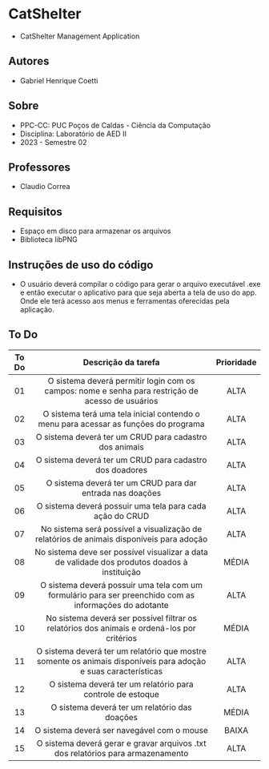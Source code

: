# CatShelter

- CatShelter Management Application

## Autores

- Gabriel Henrique Coetti

## Sobre

- PPC-CC: PUC Poços de Caldas - Ciência da Computação
- Disciplina: Laboratório de AED II
- 2023 - Semestre 02

## Professores

- Claudio Correa

## Requisitos

- Espaço em disco para armazenar os arquivos
- Biblioteca libPNG

## Instruções de uso do código

- O usuário deverá compilar o código para gerar o arquivo executável .exe e então executar o aplicativo para que seja aberta a tela de uso do app. Onde ele terá acesso aos menus e ferramentas oferecidas pela aplicação.

## To Do

| To Do | Descrição da tarefa | Prioridade |
|:-----:|:------------------:|:----------:|
| 01 | O sistema deverá permitir login com os campos: nome e senha para restrição de acesso de usuários | ALTA |
| 02 | O sistema terá uma tela inicial contendo o menu para acessar as funções do programa | ALTA |
| 03 | O sistema deverá ter um CRUD para cadastro dos animais | ALTA |
| 04 | O sistema deverá ter um CRUD para cadastro dos doadores | ALTA |
| 05 | O sistema deverá ter um CRUD para dar entrada nas doações | ALTA |
| 06 | O sistema deverá possuir uma tela para cada ação do CRUD | ALTA |
| 07 | No sistema será possível a visualização de relatórios de animais disponíveis para adoção | ALTA |
| 08 | No sistema deve ser possível visualizar a data de validade dos produtos doados à instituição | MÉDIA |
| 09 | O sistema deverá possuir uma tela com um formulário para ser preenchido com as informações do adotante | ALTA |
| 10 | No sistema deverá ser possível filtrar os relatórios dos animais e ordená-los por critérios | MÉDIA |
| 11 | O sistema deverá ter um relatório que mostre somente os animais disponíveis para adoção e suas características | ALTA |
| 12 | O sistema deverá ter um relatório para controle de estoque | ALTA |
| 13 | O sistema deverá ter um relatório das doações | MÉDIA |
| 14 | O sistema deverá ser navegável com o mouse | BAIXA |
| 15 | O sistema deverá gerar e gravar arquivos .txt dos relatórios para armazenamento | ALTA |
